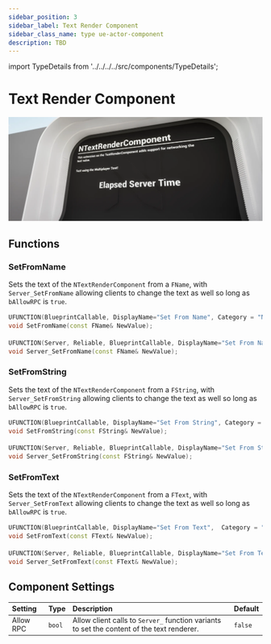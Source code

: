 ```yaml
---
sidebar_position: 3
sidebar_label: Text Render Component
sidebar_class_name: type ue-actor-component
description: TBD
---
```


import TypeDetails from '../../../../src/components/TypeDetails';

# Text Render Component

<TypeDetails icon="ue-actor-component" base="UActorComponent" type="UNTextRenderComponent" typeExtra="" headerFile="NexusMultiplayer/Public/UTextRenderComponent.h" />

![Text Render Component](text-render-component.webp)

## Functions

### SetFromName

Sets the text of the `NTextRenderComponent` from a `FName`, with `Server_SetFromName` allowing clients to change the text as well so long as `bAllowRPC` is `true`.

```cpp
UFUNCTION(BlueprintCallable, DisplayName="Set From Name", Category = "NEXUS|Multiplayer")
void SetFromName(const FName& NewValue);

UFUNCTION(Server, Reliable, BlueprintCallable, DisplayName="Set From Name (Server)", Category = "NEXUS|Multiplayer")
void Server_SetFromName(const FName& NewValue);
```

### SetFromString

Sets the text of the `NTextRenderComponent` from a `FString`, with `Server_SetFromString` allowing clients to change the text as well so long as `bAllowRPC` is `true`.

```cpp
UFUNCTION(BlueprintCallable, DisplayName="Set From String", Category = "NEXUS|Multiplayer")
void SetFromString(const FString& NewValue);

UFUNCTION(Server, Reliable, BlueprintCallable, DisplayName="Set From String (Server)", Category = "NEXUS|Multiplayer")
void Server_SetFromString(const FString& NewValue);
```

### SetFromText

Sets the text of the `NTextRenderComponent` from a `FText`, with `Server_SetFromText` allowing clients to change the text as well so long as `bAllowRPC` is `true`.

```cpp
UFUNCTION(BlueprintCallable, DisplayName="Set From Text",  Category = "NEXUS|Multiplayer")
void SetFromText(const FText& NewValue);

UFUNCTION(Server, Reliable, BlueprintCallable, DisplayName="Set From Text (Server)", Category = "NEXUS|Multiplayer")
void Server_SetFromText(const FText& NewValue);
```

## Component Settings

| Setting | Type | Description | Default |
| :-- | :-- | :-- | :-- |
| Allow RPC | `bool` | Allow client calls to `Server_` function variants to set the content of the text renderer. | `false` |



